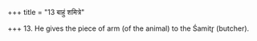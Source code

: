 +++
title = "13 बाहुं शमित्रे"

+++
13. He gives the piece of arm (of the animal) to the Śamitr̥ (butcher).
